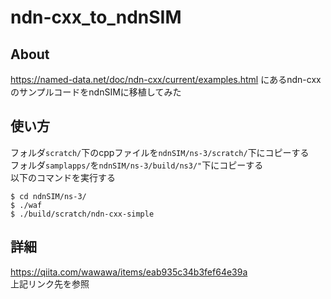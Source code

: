 # ndn-cxx_to_ndnSIM

## About
https://named-data.net/doc/ndn-cxx/current/examples.html
にあるndn-cxxのサンプルコードをndnSIMに移植してみた

## 使い方
フォルダ`scratch/`下のcppファイルを`ndnSIM/ns-3/scratch/`下にコピーする <br/>
フォルダ`samplapps/`を`ndnSIM/ns-3/build/ns3/"`下にコピーする <br/>
以下のコマンドを実行する

```
$ cd ndnSIM/ns-3/
$ ./waf
$ ./build/scratch/ndn-cxx-simple
```

## 詳細
https://qiita.com/wawawa/items/eab935c34b3fef64e39a <br/>
上記リンク先を参照
